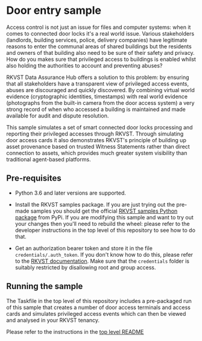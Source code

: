 # Door entry sample

Access control is not just an issue for files and computer systems: when it comes to connected door locks it's a real world issue. Various stakeholders (landlords, building services, police, delivery companies) have legitimate reasons to enter the communal areas of shared buildings but the residents and owners of that building also need to be sure of their safety and privacy. How do you makes sure that privileged access to buildings is enabled whilst also holding the authorities to account and preventing abuses?

RKVST Data Assurance Hub offers a solution to this problem: by ensuring that all stakeholders have a transparent view of privileged access events, abuses are discouraged and quickly discovered. By combining virtual world evidence (cryptographic identities, timestamps) with real world evidence (photographs from the built-in camera from the door access system) a very strong record of when who accessed a building is maintained and made available for audit and dispute resolution.

This sample simulates a set of smart connected door locks processing and reporting their privileged accesses through RKVST. Through simulating door access cards it also demonstrates RKVST's principle of building up asset provenance based on trusted Witness Statements rather than direct connection to assets, which provides much greater system visibility than traditional agent-based platforms.


## Pre-requisites

* Python 3.6 and later versions are supported.

* Install the RKVST samples package. If you are just trying out the pre-made samples you should get the official [RKVST samples Python package](https://pypi.org/project/jitsuin-archivist-samples/ "PyPi package page") from PyPi. If you are modifying this sample and want to try out your changes then you'll need to rebuild the wheel: please refer to the developer instructions in the top level of this repository to see how to do that.

* Get an authorization bearer token and store it in the file `credentials/.auth_token`. If you don't know how to do this, please refer to the [RKVST documentation](https://docs.jitsuin.com/docs/setup-and-administration/getting-access-tokens-using-client-secret/ "Getting an auth token"). Make sure that the `credentials` folder is suitably restricted by disallowing root and group access.


## Running the sample

The Taskfile in the top level of this repository includes a pre-packaged run of this sample that creates a number of door access terminals and access cards and simulates privileged access events which can then be viewed and analysed in your RKVST tenancy. 

Please refer to the instructions in the [top level README](https://github.com/jitsuin-inc/archivist-samples#door-entry-control "door entry sample")

